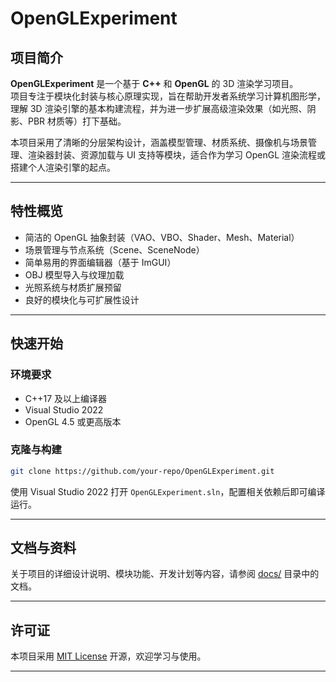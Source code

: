 # OpenGLExperiment

## 项目简介

**OpenGLExperiment** 是一个基于 **C++** 和 **OpenGL** 的 3D 渲染学习项目。  
项目专注于模块化封装与核心原理实现，旨在帮助开发者系统学习计算机图形学，理解 3D 渲染引擎的基本构建流程，并为进一步扩展高级渲染效果（如光照、阴影、PBR 材质等）打下基础。

本项目采用了清晰的分层架构设计，涵盖模型管理、材质系统、摄像机与场景管理、渲染器封装、资源加载与 UI 支持等模块，适合作为学习 OpenGL 渲染流程或搭建个人渲染引擎的起点。

---

## 特性概览

- 简洁的 OpenGL 抽象封装（VAO、VBO、Shader、Mesh、Material）
- 场景管理与节点系统（Scene、SceneNode）
- 简单易用的界面编辑器（基于 ImGUI）
- OBJ 模型导入与纹理加载
- 光照系统与材质扩展预留
- 良好的模块化与可扩展性设计

---

## 快速开始

### 环境要求

- C++17 及以上编译器
- Visual Studio 2022
- OpenGL 4.5 或更高版本

### 克隆与构建

```bash
git clone https://github.com/your-repo/OpenGLExperiment.git
```

使用 Visual Studio 2022 打开 `OpenGLExperiment.sln`，配置相关依赖后即可编译运行。

---

## 文档与资料

关于项目的详细设计说明、模块功能、开发计划等内容，请参阅 [docs/](docs/) 目录中的文档。

---

## 许可证

本项目采用 [MIT License](LICENSE) 开源，欢迎学习与使用。

---